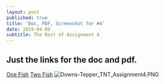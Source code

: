 ```yaml
---
layout: post
published: true
title: 'Doc, PDF, Screenshot for #4'
date: 2019-04-09
subtitle: The Rest of Assignment 4
---
```

## Just the links for the doc and pdf.

[One Fish](https://drive.google.com/file/d/1qcjFUYRtKOEFcVGN0I5SHSO_gBl9DvvK/view?usp=sharing)
[Two Fish](https://drive.google.com/open?id=1SeVfOAC6Yot_b8WTdoXD7u7dyVtbs8Cj)
![Downs-Tepper_TNT_Assignment4.PNG]({{site.baseurl}}/img/Downs-Tepper_TNT_Assignment4.PNG)

